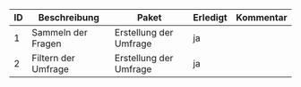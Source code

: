 ID | Beschreibung | Paket | Erledigt|Kommentar|
---|--------------|-------|---------|---------|
1|Sammeln der Fragen | Erstellung der Umfrage| ja| |
2|Filtern der Umfrage| Erstellung der Umfrage | ja| |

